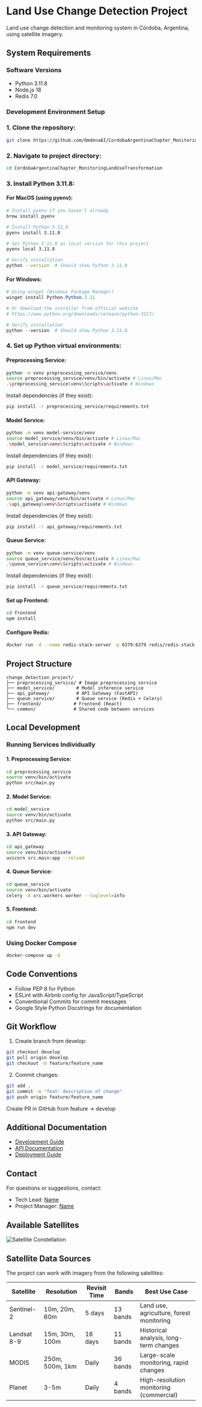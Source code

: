 # Land Use Change Detection Project

Land use change detection and monitoring system in Córdoba, Argentina, using satellite imagery.

## System Requirements

### Software Versions
- Python 3.11.8
- Node.js 18
- Redis 7.0

### Development Environment Setup

### 1. Clone the repository:
```bash
git clone https://github.com/OmdenaAI/CordobaArgentinaChapter_MonitoringLandUseTransformation.git
```

### 2. Navigate to project directory:
```bash
cd CordobaArgentinaChapter_MonitoringLandUseTransformation
```

### 3. Install Python 3.11.8:

#### For MacOS (using pyenv):
```bash
# Install pyenv if you haven't already
brew install pyenv

# Install Python 3.11.8
pyenv install 3.11.8

# Set Python 3.11.8 as local version for this project
pyenv local 3.11.8

# Verify installation
python --version  # Should show Python 3.11.8
```

#### For Windows:
```powershell
# Using winget (Windows Package Manager)
winget install Python.Python.3.11

# Or download the installer from official website
# https://www.python.org/downloads/release/python-3117/

# Verify installation
python --version  # Should show Python 3.11.8
```

### 4. Set up Python virtual environments:

#### Preprocessing Service:
```bash
python -m venv preprocessing_service/venv
source preprocessing_service/venv/bin/activate # Linux/Mac
.\preprocessing_service\venv\Scripts\activate # Windows
```

Install dependencies (if they exist):

```bash
pip install -r preprocessing_service/requirements.txt
```

#### Model Service:
```bash
python -m venv model-service/venv
source model_service/venv/bin/activate # Linux/Mac
.\model_service\venv\Scripts\activate # Windows
```

Install dependencies (if they exist):

```bash
pip install -r model_service/requirements.txt
```

#### API Gateway:
```bash
python -m venv api-gateway/venv
source api_gateway/venv/bin/activate # Linux/Mac
.\api_gateway\venv\Scripts\activate # Windows
```

Install dependencies (if they exist):

```bash
pip install -r api_gateway/requirements.txt
```

#### Queue Service:
```bash
python -m venv queue-service/venv
source queue_service/venv/bin/activate # Linux/Mac
.\queue_service\venv\Scripts\activate # Windows
```

Install dependencies (if they exist):

```bash
pip install -r queue_service/requirements.txt
```

#### Set up Frontend:
```bash
cd frontend
npm install
```

#### Configure Redis:
```bash
docker run -d --name redis-stack-server -p 6379:6379 redis/redis-stack-server:latest
```

## Project Structure

```
change_detection_project/
├── preprocessing_service/ # Image preprocessing service
├── model_service/        # Model inference service
├── api_gateway/          # API Gateway (FastAPI)
├── queue_service/        # Queue service (Redis + Celery)
├── frontend/            # Frontend (React)
└── common/              # Shared code between services
```

## Local Development

### Running Services Individually

#### 1. Preprocessing Service:
```bash
cd preprocessing_service
source venv/bin/activate
python src/main.py
```

#### 2. Model Service:
```bash
cd model_service
source venv/bin/activate
python src/main.py
```

#### 3. API Gateway:
```bash
cd api_gateway
source venv/bin/activate
uvicorn src.main:app --reload
```

#### 4. Queue Service:
```bash
cd queue_service
source venv/bin/activate
celery -A src.workers worker --loglevel=info
```

#### 5. Frontend:
```bash
cd frontend
npm run dev
```

### Using Docker Compose

```bash
docker-compose up -d
```

## Code Conventions

- Follow PEP 8 for Python
- ESLint with Airbnb config for JavaScript/TypeScript
- Conventional Commits for commit messages
- Google Style Python Docstrings for documentation

## Git Workflow

1. Create branch from develop:
```bash
git checkout develop
git pull origin develop
git checkout -b feature/feature_name
```

2. Commit changes:
```bash
git add .
git commit -m "feat: description of change"
git push origin feature/feature_name
```
Create PR in GitHub from feature -> develop

## Additional Documentation

- [Development Guide](./docs/development.md)
- [API Documentation](./api-gateway/README.md)
- [Deployment Guide](./docs/deployment.md)

## Contact

For questions or suggestions, contact:
- Tech Lead: [Name](mailto:email@example.com)
- Project Manager: [Name](mailto:email@example.com)

## Available Satellites

![Satellite Constellation](./docs/assets/satellites.png)

## Satellite Data Sources

The project can work with imagery from the following satellites:

| Satellite | Resolution | Revisit Time | Bands | Best Use Case |
|-----------|------------|--------------|--------|---------------|
| Sentinel-2 | 10m, 20m, 60m | 5 days | 13 bands | Land use, agriculture, forest monitoring |
| Landsat 8-9 | 15m, 30m, 100m | 16 days | 11 bands | Historical analysis, long-term changes |
| MODIS | 250m, 500m, 1km | Daily | 36 bands | Large-scale monitoring, rapid changes |
| Planet | 3-5m | Daily | 4 bands | High-resolution monitoring (commercial) |